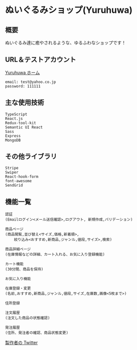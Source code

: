 # ぬいぐるみショップ(Yuruhuwa)

## 概要

ぬいぐるみ達に癒やされるような、ゆるふわなショップです！

## URL＆テストアカウント

[Yuruhuwa ホーム](https://plush-toy-shop.patapatao.com/)

    email: test@yahoo.co.jp
    password: 111111

## 主な使用技術

    TypeScript
    React.js
    Redux-tool-kit
    Semantic UI React
    Sass
    Express
    MongoDB

## その他ライブラリ

    Stripe
    Swiper
    React-hook-form
    font-awesome
    SendGrid

## 機能一覧

    認証
    (Emailログイン<メール送信確認>,ログアウト, 新規作成,バリデーション)

    商品ページ
    (商品閲覧,並び替え<サイズ,価格,新着順>,
    	絞り込み<おすすめ,新商品,ジャンル,値段,サイズ>,検索)

    商品詳細ページ
    (在庫情報などの詳細、カート入れる、お気に入り登録機能)

    カート機能
    (30分間、商品を保持)

    お気に入り機能

    在庫登録・変更
    (名前,おすすめ,新商品,ジャンル,値段,サイズ,在庫数,画像<5枚まで>)

    住所登録

    注文履歴
    (注文した商品の状態確認)

    発注履歴
    (住所、発注者の確認、商品状態変更)

[製作者の Twitter](https://twitter.com/Patao_program)
